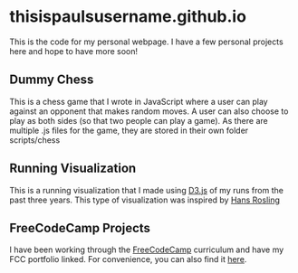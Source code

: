 # thisispaulsusername.github.io

This is the code for my personal webpage. I have a few personal projects here and hope to have more soon!

## Dummy Chess

This is a chess game that I wrote in JavaScript where a user can play against an opponent that makes random moves. A user can also choose to play as both sides (so that two people can play a game). As there are multiple .js files for the game, they are stored in their own folder scripts/chess

## Running Visualization

This is a running visualization that I made using [D3.js](https://d3js.org) of my runs from the past three years. This type of visualization was inspired by [Hans Rosling](https://www.youtube.com/watch?v=jbkSRLYSojo)

## FreeCodeCamp Projects

I have been working through the [FreeCodeCamp](https://www.freecodecamp.com) curriculum and have my FCC portfolio linked. For convenience, you can also find it [here](http://s.codepen.io/paulmotz/debug/wKwPrX).
